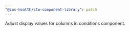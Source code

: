 ```yaml
---
"@zus-health/ctw-component-library": patch
---
```


Adjust display values for columns in conditions component.
